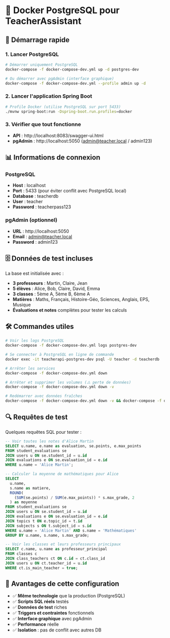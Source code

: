 # 🐳 Docker PostgreSQL pour TeacherAssistant

## 🚀 Démarrage rapide

### 1. Lancer PostgreSQL
```bash
# Démarrer uniquement PostgreSQL
docker-compose -f docker-compose-dev.yml up -d postgres-dev

# Ou démarrer avec pgAdmin (interface graphique)
docker-compose -f docker-compose-dev.yml --profile admin up -d
```

### 2. Lancer l'application Spring Boot
```bash
# Profile Docker (utilise PostgreSQL sur port 5433)
./mvnw spring-boot:run -Dspring-boot.run.profiles=docker
```

### 3. Vérifier que tout fonctionne
- **API** : http://localhost:8083/swagger-ui.html
- **pgAdmin** : http://localhost:5050 (admin@teacher.local / admin123)

## 📊 Informations de connexion

### PostgreSQL
- **Host** : localhost
- **Port** : 5433 (pour éviter conflit avec PostgreSQL local)
- **Database** : teacherdb
- **User** : teacher  
- **Password** : teacherpass123

### pgAdmin (optionnel)
- **URL** : http://localhost:5050
- **Email** : admin@teacher.local
- **Password** : admin123

## 🗄️ Données de test incluses

La base est initialisée avec :
- **3 professeurs** : Martin, Claire, Jean
- **5 élèves** : Alice, Bob, Claire, David, Emma  
- **3 classes** : 5ème A, 5ème B, 6ème A
- **Matières** : Maths, Français, Histoire-Géo, Sciences, Anglais, EPS, Musique
- **Évaluations et notes** complètes pour tester les calculs

## 🛠️ Commandes utiles

```bash
# Voir les logs PostgreSQL
docker-compose -f docker-compose-dev.yml logs postgres-dev

# Se connecter à PostgreSQL en ligne de commande
docker exec -it teacherapi-postgres-dev psql -U teacher -d teacherdb

# Arrêter les services
docker-compose -f docker-compose-dev.yml down

# Arrêter et supprimer les volumes (⚠️ perte de données)
docker-compose -f docker-compose-dev.yml down -v

# Redémarrer avec données fraîches
docker-compose -f docker-compose-dev.yml down -v && docker-compose -f docker-compose-dev.yml up -d postgres-dev
```

## 🔍 Requêtes de test

Quelques requêtes SQL pour tester :

```sql
-- Voir toutes les notes d'Alice Martin
SELECT u.name, e.name as evaluation, se.points, e.max_points 
FROM student_evaluations se
JOIN users u ON se.student_id = u.id  
JOIN evaluations e ON se.evaluation_id = e.id
WHERE u.name = 'Alice Martin';

-- Calculer la moyenne de mathématiques pour Alice
SELECT 
  u.name,
  s.name as matiere,
  ROUND(
    (SUM(se.points) / SUM(e.max_points)) * s.max_grade, 2
  ) as moyenne
FROM student_evaluations se
JOIN users u ON se.student_id = u.id
JOIN evaluations e ON se.evaluation_id = e.id  
JOIN topics t ON e.topic_id = t.id
JOIN subjects s ON t.subject_id = s.id
WHERE u.name = 'Alice Martin' AND s.name = 'Mathématiques'
GROUP BY u.name, s.name, s.max_grade;

-- Voir les classes et leurs professeurs principaux
SELECT c.name, u.name as professeur_principal
FROM classes c
JOIN class_teachers ct ON c.id = ct.class_id
JOIN users u ON ct.teacher_id = u.id
WHERE ct.is_main_teacher = true;
```

## 🎯 Avantages de cette configuration

- ✅ **Même technologie** que la production (PostgreSQL)
- ✅ **Scripts SQL réels** testés  
- ✅ **Données de test** riches
- ✅ **Triggers et contraintes** fonctionnels
- ✅ **Interface graphique** avec pgAdmin
- ✅ **Performance** réelle
- ✅ **Isolation** : pas de conflit avec autres DB